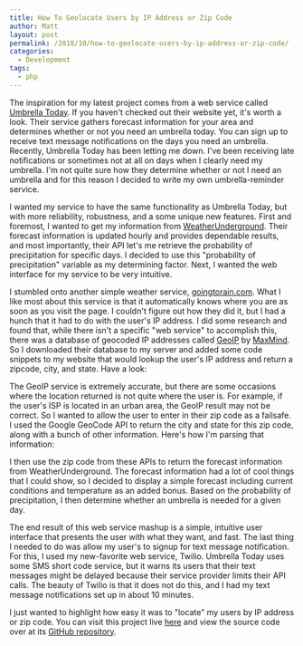 ```yaml
---
title: How To Geolocate Users by IP Address or Zip Code
author: Matt
layout: post
permalink: /2010/10/how-to-geolocate-users-by-ip-address-or-zip-code/
categories:
  - Development
tags:
  - php
---
```


The inspiration for my latest project comes from a web service called [Umbrella Today][1]. If you haven't checked out their website yet, it's worth a look. Their service gathers forecast information for your area and determines whether or not you need an umbrella today. You can sign up to receive text message notifications on the days you need an umbrella. Recently, Umbrella Today has been letting me down. I've been receiving late notifications or sometimes not at all on days when I clearly need my umbrella. I'm not quite sure how they determine whether or not I need an umbrella and for this reason I decided to write my own umbrella-reminder service.

 [1]: http://www.umbrellatoday.com/

I wanted my service to have the same functionality as Umbrella Today, but with more reliability, robustness, and a some unique new features. First and foremost, I wanted to get my information from [WeatherUnderground][2]. Their forecast information is updated hourly and provides dependable results, and most importantly, their API let's me retrieve the probability of precipitation for specific days. I decided to use this "probability of precipitation" variable as my determining factor. Next, I wanted the web interface for my service to be very intuitive.

 [2]: http://www.wunderground.com/

I stumbled onto another simple weather service, [goingtorain.com][3]. What I like most about this service is that it automatically knows where you are as soon as you visit the page. I couldn't figure out how they did it, but I had a hunch that it had to do with the user's IP address. I did some research and found that, while there isn't a specific "web service" to accomplish this, there was a database of geocoded IP addresses called [GeoIP][4] by [MaxMind][5]. So I downloaded their database to my server and added some code snippets to my website that would lookup the user's IP address and return a zipcode, city, and state. Have a look:

 [3]: http://goingtorain.com/
 [4]: http://www.maxmind.com/app/ip-location
 [5]: http://www.maxmind.com/



The GeoIP service is extremely accurate, but there are some occasions where the location returned is not quite where the user is. For example, if the user's ISP is located in an urban area, the GeoIP result may not be correct. So I wanted to allow the user to enter in their zip code as a failsafe. I used the Google GeoCode API to return the city and state for this zip code, along with a bunch of other information. Here's how I'm parsing that information:



I then use the zip code from these APIs to return the forecast information from WeatherUnderground. The forecast information had a lot of cool things that I could show, so I decided to display a simple forecast including current conditions and temperature as an added bonus. Based on the probability of precipitation, I then determine whether an umbrella is needed for a given day.

The end result of this web service mashup is a simple, intuitive user interface that presents the user with what they want, and fast. The last thing I needed to do was allow my user's to signup for text message notification. For this, I used my new-favorite web service, Twilio. Umbrella Today uses some SMS short code service, but it warns its users that their text messages might be delayed because their service provider limits their API calls. The beauty of Twilio is that it does not do this, and I had my text message notifications set up in about 10 minutes.

I just wanted to highlight how easy it was to "locate" my users by IP address or zip code. You can visit this project live [here][6] and view the source code over at its [GitHub repository][7].

 [6]: http://apps.mbmccormick.com/dontforgetyourumbrella
 [7]: http://github.com/mbmccormick/dontforgetyourumbrella